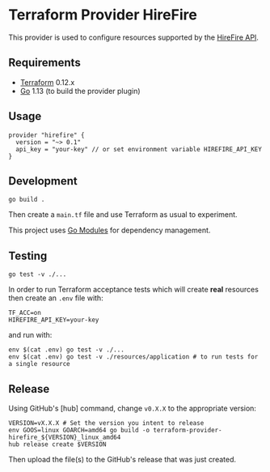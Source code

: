 # Terraform Provider HireFire

This provider is used to configure resources supported by the [HireFire API].

[HireFire API]: https://docs.hirefire.io/


Requirements
---

- [Terraform] 0.12.x
- [Go] 1.13 (to build the provider plugin)

[Terraform]: https://www.terraform.io/downloads.html
[Go]: https://golang.org/doc/install


Usage
---

```
provider "hirefire" {
  version = "~> 0.1"
  api_key = "your-key" // or set environment variable HIREFIRE_API_KEY
}
```


Development
---

```
go build .
```

Then create a `main.tf` file and use Terraform as usual to experiment.

This project uses [Go Modules] for dependency management.

[Go Modules]: https://github.com/golang/go/wiki/Modules


Testing
---

```
go test -v ./...
```

In order to run Terraform acceptance tests which will create **real** resources
then create an `.env` file with:
```
TF_ACC=on
HIREFIRE_API_KEY=your-key
```

and run with:

```
env $(cat .env) go test -v ./...
env $(cat .env) go test -v ./resources/application # to run tests for a single resource
```


Release
---

Using GitHub's [hub] command, change `v0.X.X` to the appropriate version:

```
VERSION=vX.X.X # Set the version you intent to release
env GOOS=linux GOARCH=amd64 go build -o terraform-provider-hirefire_${VERSION}_linux_amd64
hub release create $VERSION
```

Then upload the file(s) to the GitHub's release that was just created.
